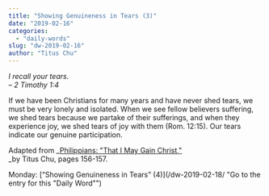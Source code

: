 ```yaml
---
title: "Showing Genuineness in Tears (3)"
date: "2019-02-16"
categories: 
  - "daily-words"
slug: "dw-2019-02-16"
author: "Titus Chu"
---
```


_I recall your tears._  
_– 2 Timothy 1:4_

If we have been Christians for many years and have never shed tears, we must be very lonely and isolated. When we see fellow believers suffering, we shed tears because we partake of their sufferings, and when they experience joy, we shed tears of joy with them (Rom. 12:15). Our tears indicate our genuine participation.

Adapted from _[Philippians: "That I May Gain Christ,"](/book-philippians/ "Go to the listing for this book")  
_by Titus Chu, pages 156-157.

Monday: [“Showing Genuineness in Tears” (4)](/dw-2019-02-18/ "Go to the entry for this "Daily Word"")
